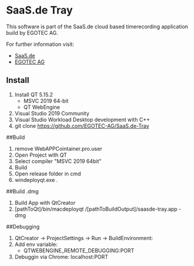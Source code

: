 # SaaS.de Tray

This software is part of the SaaS.de cloud based timerecording application build by EGOTEC AG.
 
<p>For further information visit:</p>
	<ul>
		<li>
			<a href="https://www.saas.de">SaaS.de</a>
		</li>
		<li>
			<a href="https://www.egotec.com">EGOTEC AG</a>
		</li>
	</ul>
	
## Install
1. Install QT 5.15.2
	- MSVC 2019 64-bit
	- QT WebEngine
3. Visual Studio 2019 Community
5. Visual Studio Workload Desktop development with C++
6. git clone https://github.com/EGOTEC-AG/SaaS.de-Tray

##Build
1. remove WebAPPCointainer.pro.user
2. Open Project with QT
3. Select compiler "MSVC 2019 64bit"
4. Build
5. Open release folder in cmd
6. windeployqt.exe .

##Build .dmg
1. Build App with QtCreator
2. [pathToQt]/bin/macdeployqt /[pathToBuildOutput]/saasde-tray.app -dmg

##Debugging
1. QtCreator -> ProjectSettings -> Run -> BuildEnvironment:
2. Add env variable:
	- QTWEBENGINE_REMOTE_DEBUGGING:PORT
3. Debuggin via Chrome: localhost:PORT



